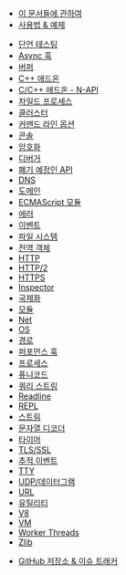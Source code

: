 <!--
  NB(chrisdickinson): if you move this file, be sure to update
  tools/doc/html.js to point at the new location.
-->

<!--introduced_in=v0.10.0-->

* [이 문서들에 관하여](documentation.html)
* [사용법 & 예제](synopsis.html)

<div class="line"></div>

* [단언 테스팅](assert.html)
* [Async 훅](async_hooks.html)
* [버퍼](buffer.html)
* [C++ 애드온](addons.html)
* [C/C++ 애드온 - N-API](n-api.html)
* [차일드 프로세스](child_process.html)
* [클러스터](cluster.html)
* [커맨드 라인 옵션](cli.html)
* [콘솔](console.html)
* [암호화](crypto.html)
* [디버거](debugger.html)
* [폐기 예정인 API](deprecations.html)
* [DNS](dns.html)
* [도메인](domain.html)
* [ECMAScript 모듈](esm.html)
* [에러](errors.html)
* [이벤트](events.html)
* [파일 시스템](fs.html)
* [전역 객체](globals.html)
* [HTTP](http.html)
* [HTTP/2](http2.html)
* [HTTPS](https.html)
* [Inspector](inspector.html)
* [국제화](intl.html)
* [모듈](modules.html)
* [Net](net.html)
* [OS](os.html)
* [경로](path.html)
* [퍼포먼스 훅](perf_hooks.html)
* [프로세스](process.html)
* [퓨니코드](punycode.html)
* [쿼리 스트링](querystring.html)
* [Readline](readline.html)
* [REPL](repl.html)
* [스트림](stream.html)
* [문자열 디코더](string_decoder.html)
* [타이머](timers.html)
* [TLS/SSL](tls.html)
* [추적 이벤트](tracing.html)
* [TTY](tty.html)
* [UDP/데이터그램](dgram.html)
* [URL](url.html)
* [유틸리티](util.html)
* [V8](v8.html)
* [VM](vm.html)
* [Worker Threads](worker_threads.html)
* [Zlib](zlib.html)

<div class="line"></div>

* [GitHub 저장소 & 이슈 트래커](https://github.com/nodejs/node)
